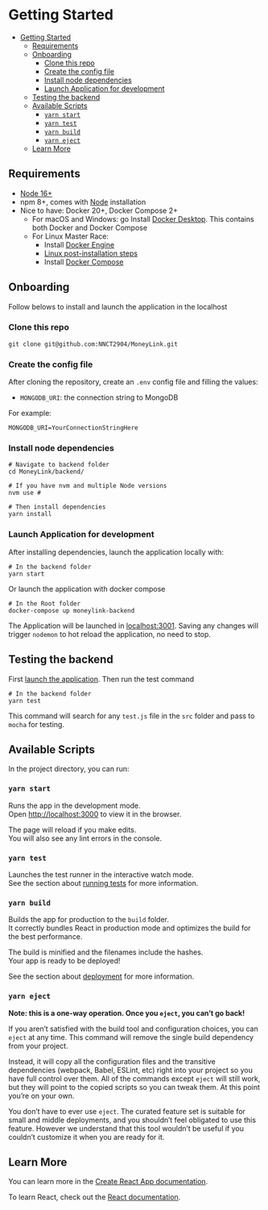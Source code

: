 # Getting Started

- [Getting Started](#getting-started)
  - [Requirements](#requirements)
  - [Onboarding](#onboarding)
    - [Clone this repo](#clone-this-repo)
    - [Create the config file](#create-the-config-file)
    - [Install node dependencies](#install-node-dependencies)
    - [Launch Application for development](#launch-application-for-development)
  - [Testing the backend](#testing-the-backend)
  - [Available Scripts](#available-scripts)
    - [`yarn start`](#yarn-start)
    - [`yarn test`](#yarn-test)
    - [`yarn build`](#yarn-build)
    - [`yarn eject`](#yarn-eject)
  - [Learn More](#learn-more)

## Requirements
- [Node 16+](https://nodejs.org/en/)
- npm 8+, comes with [Node](https://nodejs.org/en/) installation
- Nice to have: Docker 20+, Docker Compose 2+
  - For macOS and Windows: go Install [Docker Desktop](https://www.docker.com/products/docker-desktop "docker desktop"). This contains both Docker and Docker Compose
  - For Linux Master Race:
    - Install [Docker Engine](https://docs.docker.com/engine/install/#server "docker engine")
    - [Linux post-installation steps](https://docs.docker.com/engine/install/linux-postinstall/ "Linux post-installation steps")
    - Install [Docker Compose](https://docs.docker.com/compose/install/ "docker compose")

## Onboarding
Follow belows to install and launch the application in the localhost 
### Clone this repo
```shell
git clone git@github.com:NNCT2904/MoneyLink.git
```
### Create the config file
After cloning the repository, create an `.env` config file and filling the values:
- `MONGODB_URI`: the connection string to MongoDB

For example:
```shell
MONGODB_URI=YourConnectionStringHere
```
### Install node dependencies
```shell
# Navigate to backend folder
cd MoneyLink/backend/

# If you have nvm and multiple Node versions
nvm use #

# Then install dependencies
yarn install 
```
### Launch Application for development
After installing dependencies, launch the application locally with:
```shell
# In the backend folder
yarn start
```
Or launch the application with docker compose
```shell
# In the Root folder
docker-compose up moneylink-backend
```

The Application will be launched in [localhost:3001](http://localhost:3001/ "[docker compose](http://localhost:3001/)"). Saving any changes will trigger `nodemon` to hot reload the application, no need to stop.
## Testing the backend
First [launch the application](#launch-application-for-development). Then run the test command
```shell
# In the backend folder
yarn test
```
This command will search for any `test.js` file in the `src` folder and pass to `mocha` for testing.
## Available Scripts

In the project directory, you can run:

### `yarn start`

Runs the app in the development mode.\
Open [http://localhost:3000](http://localhost:3000) to view it in the browser.

The page will reload if you make edits.\
You will also see any lint errors in the console.

### `yarn test`

Launches the test runner in the interactive watch mode.\
See the section about [running tests](https://facebook.github.io/create-react-app/docs/running-tests) for more information.

### `yarn build`

Builds the app for production to the `build` folder.\
It correctly bundles React in production mode and optimizes the build for the best performance.

The build is minified and the filenames include the hashes.\
Your app is ready to be deployed!

See the section about [deployment](https://facebook.github.io/create-react-app/docs/deployment) for more information.

### `yarn eject`

**Note: this is a one-way operation. Once you `eject`, you can’t go back!**

If you aren’t satisfied with the build tool and configuration choices, you can `eject` at any time. This command will remove the single build dependency from your project.

Instead, it will copy all the configuration files and the transitive dependencies (webpack, Babel, ESLint, etc) right into your project so you have full control over them. All of the commands except `eject` will still work, but they will point to the copied scripts so you can tweak them. At this point you’re on your own.

You don’t have to ever use `eject`. The curated feature set is suitable for small and middle deployments, and you shouldn’t feel obligated to use this feature. However we understand that this tool wouldn’t be useful if you couldn’t customize it when you are ready for it.

## Learn More

You can learn more in the [Create React App documentation](https://facebook.github.io/create-react-app/docs/getting-started).

To learn React, check out the [React documentation](https://reactjs.org/).
